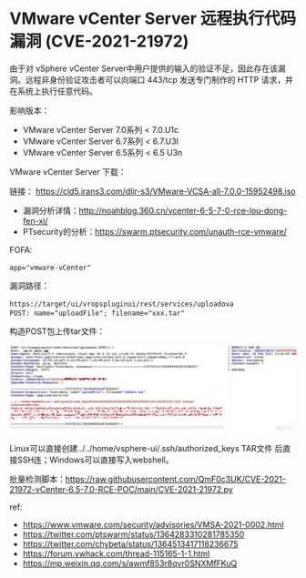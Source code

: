 # VMware vCenter Server 远程执行代码漏洞 (CVE-2021-21972)

由于对 vSphere vCenter Server中用户提供的输入的验证不足，因此存在该漏洞。远程非身份验证攻击者可以向端口 443/tcp 发送专门制作的 HTTP 请求，并在系统上执行任意代码。

影响版本：

* VMware vCenter Server 7.0系列 < 7.0.U1c
* VMware vCenter Server 6.7系列 < 6.7.U3l
* VMware vCenter Server 6.5系列 < 6.5 U3n

VMware vCenter Server 下载：

链接： https://cld5.irans3.com/dlir-s3/VMware-VCSA-all-7.0.0-15952498.iso

* 漏洞分析详情：http://noahblog.360.cn/vcenter-6-5-7-0-rce-lou-dong-fen-xi/
* PTsecurity的分析：https://swarm.ptsecurity.com/unauth-rce-vmware/

FOFA:

```
app="vmware-vCenter"
```

漏洞路径：

```
https://target/ui/vropspluginui/rest/services/uploadova
POST: name="uploadFile"; filename="xxx.tar"
```

构造POST包上传tar文件：

![](images/16142224147525.jpg)


Linux可以直接创建../../home/vsphere-ui/.ssh/authorized_keys TAR文件 后直接SSH连；Windows可以直接写入webshell。


批量检测脚本：https://raw.githubusercontent.com/QmF0c3UK/CVE-2021-21972-vCenter-6.5-7.0-RCE-POC/main/CVE-2021-21972.py

ref:

* https://www.vmware.com/security/advisories/VMSA-2021-0002.html
* https://twitter.com/ptswarm/status/1364283310281785350
* https://twitter.com/chybeta/status/1364513417118236675
* https://forum.ywhack.com/thread-115165-1-1.html
* https://mp.weixin.qq.com/s/awmf853r8qvr0SNXMfFKuQ